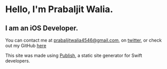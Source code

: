 # Hello, I'm Prabaljit Walia.

## I am an iOS Developer.
You can contact me at <span id="highlight">prabaljitwalia4546@gmail.com</span>, on [twitter](https://twitter.com/PrabaljitW), or check out my GitHub [here](https://github.com/prabal4546)

This site was made using [Publish](https://github.com/JohnSundell/Publish), a static site generator for Swift developers.
